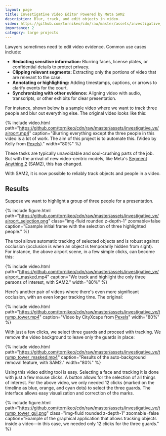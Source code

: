 ```yaml
---
layout: page
title: Investigative Video Editor Powered by Meta SAM2
description: Blur, track, and edit objects in video.
video: https://github.com/tornikeo/cdn/raw/master/assets/investigative_ve/thumbnail.webm
importance: 2
category: large projects
---
```


Lawyers sometimes need to edit video evidence. Common use cases include:

- **Redacting sensitive information:** Blurring faces, license plates, or confidential details to protect privacy.
- **Clipping relevant segments:** Extracting only the portions of video that are relevant to the case.
- **Annotating or highlighting:** Adding timestamps, captions, or arrows to clarify events for the court.
- **Synchronizing with other evidence:** Aligning video with audio, transcripts, or other exhibits for clear presentation.

For instance, shown below is a sample video where we want to track three people and blur out everything else. The original video looks like this:

{% include video.html path="https://github.com/tornikeo/cdn/raw/master/assets/investigative_ve/airport.mp4" caption="Blurring everything except the three people in this video is a lot of work. The aim of this project is to automate this. (Video by Kelly from [Pexels](https://www.pexels.com/video/bustling-airport-terminal-with-travelers-and-sunlight-32649236/))." width="80%" %}

These tasks are typically unavoidable and soul-crushing parts of the job. But with the arrival of new video-centric models, like Meta's [Segment Anything 2](https://ai.meta.com/sam2/) (SAM2), this has changed.

With SAM2, it is now possible to reliably track objects and people in a video.

## Results

Suppose we want to highlight a group of three people for a presentation.

{% include figure.html path="https://github.com/tornikeo/cdn/raw/master/assets/investigative_ve/airport_selection.png" class="img-fluid rounded z-depth-1" zoomable=false caption="Example initial frame with the selection of three highlighted people." %}

The tool allows automatic tracking of selected objects and is robust against occlusion (occlusion is when an object is temporarily hidden from sight). For instance, the above airport scene, in a few simple clicks, can become this:

{% include video.html path="https://github.com/tornikeo/cdn/raw/master/assets/investigative_ve/airport_masked.mp4" caption="We track and highlight the only three persons of interest, with SAM2." width="80%" %}

Here's another pair of videos where there's even more significant occlusion, with an even longer tracking time. The original:

{% include video.html path="https://github.com/tornikeo/cdn/raw/master/assets/investigative_ve/trump_tower.mp4" caption="Video by CityXcape from [Pexels](https://www.pexels.com/video/security-at-the-entrance-to-trump-tower-2801200/)" width="80%" %}

With just a few clicks, we select three guards and proceed with tracking. We remove the video background to leave only the guards in place:

{% include video.html path="https://github.com/tornikeo/cdn/raw/master/assets/investigative_ve/trump_tower_masked.mp4" caption="Results of the auto-background removal feature, with SAM2." width="80%" %}

Using this video editing tool is easy. Selecting a face and tracking it is done with just a few mouse clicks. A button allows for the selection of all things of interest. For the above video, we only needed 12 clicks (marked on the timeline as blue, orange, and cyan dots) to select the three guards. The interface allows easy visualization and correction of the marks.

{% include figure.html path="https://github.com/tornikeo/cdn/raw/master/assets/investigative_ve/trump_tower_gui.png" class="img-fluid rounded z-depth-1" zoomable=false caption="Example of the graphical application that allows tracking objects inside a video—in this case, we needed only 12 clicks for the three guards." %}